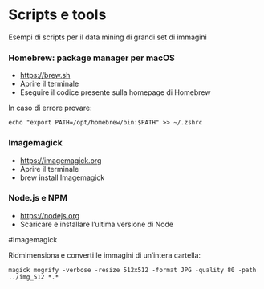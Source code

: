 # Scripts e tools
Esempi di scripts per il data mining di grandi set di immagini


### Homebrew: package manager per macOS
- https://brew.sh  
- Aprire il terminale 
- Eseguire il codice presente sulla homepage di Homebrew
  
In caso di errore provare: 
```
echo "export PATH=/opt/homebrew/bin:$PATH" >> ~/.zshrc
```

### Imagemagick 
- https://imagemagick.org
- Aprire il terminale 
- brew install Imagemagick

### Node.js e NPM
- https://nodejs.org
- Scaricare e installare l’ultima versione di Node  




#Imagemagick

Ridmimensiona e converti le immagini di un’intera cartella: 
```
magick mogrify -verbose -resize 512x512 -format JPG -quality 80 -path ../img_512 *.*
```


